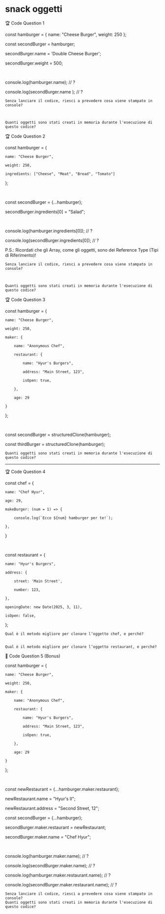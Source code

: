 # snack oggetti

🏆 Code Question 1

const hamburger = { name: "Cheese Burger", weight: 250 };

const secondBurger = hamburger;

secondBurger.name = 'Double Cheese Burger';

secondBurger.weight = 500;

​

console.log(hamburger.name); // ?

console.log(secondBurger.name ); // ?

    Senza lanciare il codice, riesci a prevedere cosa viene stampato in console?



    Quanti oggetti sono stati creati in memoria durante l'esecuzione di questo codice?

🏆 Code Question 2

const hamburger = {

    name: "Cheese Burger",

    weight: 250,

    ingredients: ["Cheese", "Meat", "Bread", "Tomato"]

};

​

const secondBurger = {...hamburger};

secondBurger.ingredients[0] = "Salad";

​

console.log(hamburger.ingredients[0]); // ?

console.log(secondBurger.ingredients[0]); // ?

P.S.: Ricordati che gli Array, come gli oggetti, sono dei Reference Type (Tipi di Riferimento)!

    Senza lanciare il codice, riesci a prevedere cosa viene stampato in console?



    Quanti oggetti sono stati creati in memoria durante l'esecuzione di questo codice?

🏆 Code Question 3

const hamburger = {

    name: "Cheese Burger",

    weight: 250,

    maker: {

        name: "Anonymous Chef",

        restaurant: {

            name: "Hyur's Burgers",

            address: "Main Street, 123",

            isOpen: true,

        },

        age: 29

    }

};

​

const secondBurger = structuredClone(hamburger);

const thirdBurger = structuredClone(hamburger);

    Quanti oggetti sono stati creati in memoria durante l'esecuzione di questo codice?

---

🏆 Code Question 4

const chef = {

    name: "Chef Hyur",

    age: 29,

    makeBurger: (num = 1) => {

        console.log(`Ecco ${num} hamburger per te!`);

    },

}

​

const restaurant = {

    name: "Hyur's Burgers",

    address: {

        street: 'Main Street',

        number: 123,

    },

    openingDate: new Date(2025, 3, 11),

    isOpen: false,

};

    Qual è il metodo migliore per clonare l’oggetto chef, e perché?


    Qual è il metodo migliore per clonare l’oggetto restaurant, e perché?

🎯 Code Question 5 (Bonus)

const hamburger = {

    name: "Cheese Burger",

    weight: 250,

    maker: {

        name: "Anonymous Chef",

        restaurant: {

            name: "Hyur's Burgers",

            address: "Main Street, 123",

            isOpen: true,

        },

        age: 29

    }

};

​

const newRestaurant = {...hamburger.maker.restaurant};

newRestaurant.name = "Hyur's II";

newRestaurant.address = "Second Street, 12";

const secondBurger = {...hamburger};

secondBurger.maker.restaurant = newRestaurant;

secondBurger.maker.name = "Chef Hyur";

​

console.log(hamburger.maker.name); // ?

console.log(secondBurger.maker.name); // ?

console.log(hamburger.maker.restaurant.name); // ?

console.log(secondBurger.maker.restaurant.name); // ?

    Senza lanciare il codice, riesci a prevedere cosa viene stampato in console?
    Quanti oggetti sono stati creati in memoria durante l'esecuzione di questo codice?
